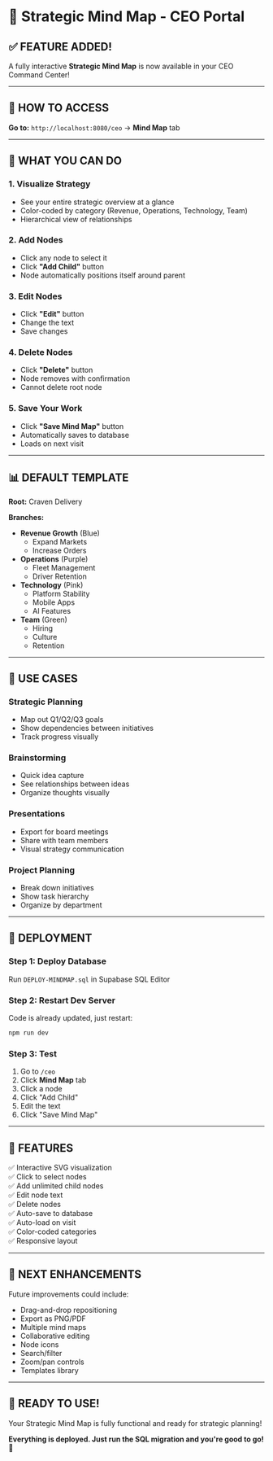 # 🧠 **Strategic Mind Map - CEO Portal**

## ✅ **FEATURE ADDED!**

A fully interactive **Strategic Mind Map** is now available in your CEO Command Center!

---

## 🚀 **HOW TO ACCESS**

**Go to:** `http://localhost:8080/ceo` → **Mind Map** tab

---

## 🎨 **WHAT YOU CAN DO**

### **1. Visualize Strategy**
- See your entire strategic overview at a glance
- Color-coded by category (Revenue, Operations, Technology, Team)
- Hierarchical view of relationships

### **2. Add Nodes**
- Click any node to select it
- Click **"Add Child"** button
- Node automatically positions itself around parent

### **3. Edit Nodes**
- Click **"Edit"** button
- Change the text
- Save changes

### **4. Delete Nodes**
- Click **"Delete"** button
- Node removes with confirmation
- Cannot delete root node

### **5. Save Your Work**
- Click **"Save Mind Map"** button
- Automatically saves to database
- Loads on next visit

---

## 📊 **DEFAULT TEMPLATE**

**Root:** Craven Delivery

**Branches:**
- **Revenue Growth** (Blue)
  - Expand Markets
  - Increase Orders
- **Operations** (Purple)
  - Fleet Management
  - Driver Retention
- **Technology** (Pink)
  - Platform Stability
  - Mobile Apps
  - AI Features
- **Team** (Green)
  - Hiring
  - Culture
  - Retention

---

## 🎯 **USE CASES**

### **Strategic Planning**
- Map out Q1/Q2/Q3 goals
- Show dependencies between initiatives
- Track progress visually

### **Brainstorming**
- Quick idea capture
- See relationships between ideas
- Organize thoughts visually

### **Presentations**
- Export for board meetings
- Share with team members
- Visual strategy communication

### **Project Planning**
- Break down initiatives
- Show task hierarchy
- Organize by department

---

## 🔧 **DEPLOYMENT**

### **Step 1: Deploy Database**
Run `DEPLOY-MINDMAP.sql` in Supabase SQL Editor

### **Step 2: Restart Dev Server**
Code is already updated, just restart:
```bash
npm run dev
```

### **Step 3: Test**
1. Go to `/ceo`
2. Click **Mind Map** tab
3. Click a node
4. Click "Add Child"
5. Edit the text
6. Click "Save Mind Map"

---

## 🎨 **FEATURES**

✅ Interactive SVG visualization  
✅ Click to select nodes  
✅ Add unlimited child nodes  
✅ Edit node text  
✅ Delete nodes  
✅ Auto-save to database  
✅ Auto-load on visit  
✅ Color-coded categories  
✅ Responsive layout  

---

## 🚧 **NEXT ENHANCEMENTS**

Future improvements could include:
- Drag-and-drop repositioning
- Export as PNG/PDF
- Multiple mind maps
- Collaborative editing
- Node icons
- Search/filter
- Zoom/pan controls
- Templates library

---

## 🎉 **READY TO USE!**

Your Strategic Mind Map is fully functional and ready for strategic planning!

**Everything is deployed. Just run the SQL migration and you're good to go!** 🚀

